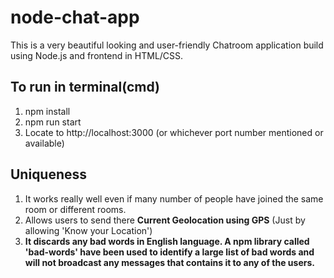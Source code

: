 # node-chat-app

This is a very beautiful looking and user-friendly Chatroom application build using Node.js and frontend in HTML/CSS.

## To run in terminal(cmd)
1. npm install
2. npm run start
3. Locate to http://localhost:3000 (or whichever port number mentioned or available)

## Uniqueness
1. It works really well even if many number of people have joined the same room or different rooms.
2. Allows users to send there **Current Geolocation using GPS** (Just by allowing 'Know your Location')
3. **It discards any bad words in English language. A npm library called 'bad-words' have been used to identify a large list of bad words and will not broadcast any messages that contains it to any of the users.**
